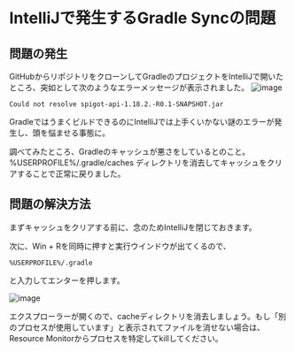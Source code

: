 # IntelliJで発生するGradle Syncの問題

## 問題の発生

GitHubからリポジトリをクローンしてGradleのプロジェクトをIntelliJで開いたところ、突如として次のようなエラーメッセージが表示されました。
![image](https://user-images.githubusercontent.com/26406334/161318544-61d3829c-ba94-4154-9969-1f7cd300231c.png)

```
Could not resolve spigot-api-1.18.2.-R0.1-SNAPSHOT.jar
```

GradleではうまくビルドできるのにIntelliJでは上手くいかない謎のエラーが発生し、頭を悩ませる事態に。

調べてみたところ、Gradleのキャッシュが悪さをしているとのこと。 %USERPROFILE%/.gradle/caches ディレクトリを消去してキャッシュをクリアすることで正常に戻りました。

## 問題の解決方法

まずキャッシュをクリアする前に、念のためIntelliJを閉じておきます。

次に、Win + Rを同時に押すと実行ウインドウが出てくるので、

```
%USERPROFILE%/.gradle
```

と入力してエンターを押します。

![image](https://user-images.githubusercontent.com/26406334/161319252-a7b7e86d-f42a-4aa7-a85b-14215c1e6882.png)

エクスプローラーが開くので、cacheディレクトリを消去しましょう。もし「別のプロセスが使用しています」と表示されてファイルを消せない場合は、Resource Monitorからプロセスを特定してkillしてください。
